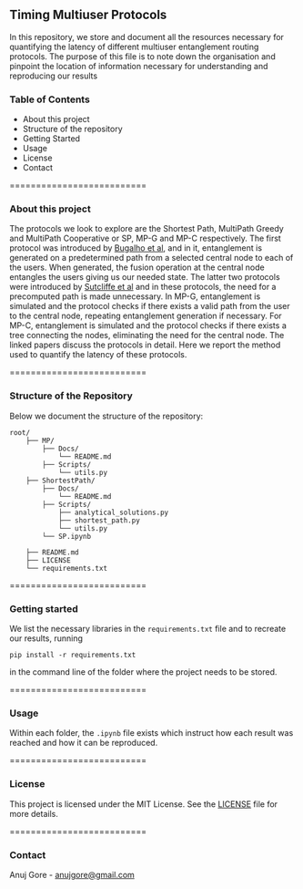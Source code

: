 Timing Multiuser Protocols
-------------------------

In this repository, we store and document all the resources necessary for quantifying the latency of different multiuser entanglement routing protocols. The purpose of this file is to note down the organisation and pinpoint the location of information necessary for understanding and reproducing our results

### Table of Contents
* About this project
* Structure of the repository
* Getting Started
* Usage
* License
* Contact

==========================

### About this project

The protocols we look to explore are the Shortest Path, MultiPath Greedy and MultiPath Cooperative or SP, MP-G and MP-C respectively. The first protocol was introduced by [Bugalho et al](https://arxiv.org/pdf/2103.14759), and in it, entanglement is generated on a predetermined path from a selected central node to each of the users. When generated, the fusion operation at the central node entangles the users giving us our needed state. The latter two protocols were introduced by [Sutcliffe et al](https://arxiv.org/pdf/2303.03334) and in these protocols, the need for a precomputed path is made unnecessary. In MP-G, entanglement is simulated and the protocol checks if there exists a valid path from the user to the central node, repeating entanglement generation if necessary. For MP-C, entanglement is simulated and the protocol checks if there exists a tree connecting the nodes, eliminating the need for the central node. The linked papers discuss the protocols in detail. Here we report the method used to quantify the latency of these protocols.

==========================

### Structure of the Repository

Below we document the structure of the repository:

```
root/
    ├── MP/
        ├── Docs/
            └── README.md
        ├── Scripts/
            └── utils.py
    ├── ShortestPath/
        ├── Docs/
            └── README.md
        ├── Scripts/
            ├── analytical_solutions.py
            ├── shortest_path.py
            └── utils.py      
        └── SP.ipynb

    ├── README.md       
    ├── LICENSE
    └── requirements.txt
```

==========================

### Getting started

We list the necessary libraries in the `requirements.txt` file and to recreate our results, running 

```
pip install -r requirements.txt
```

in the command line of the folder where the project needs to be stored.

==========================

### Usage

Within each folder, the `.ipynb` file exists which instruct how each result was reached and how it can be reproduced.

==========================

### License

This project is licensed under the MIT License. See the [LICENSE](LICENSE) file for more details.

==========================

### Contact

Anuj Gore - anujgore@gmail.com